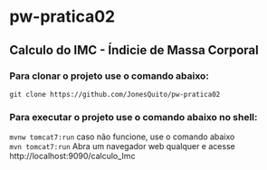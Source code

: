 # pw-pratica02
## Calculo do IMC - Índicie de Massa Corporal

### Para clonar o projeto use o comando abaixo:

`git clone https://github.com/JonesQuito/pw-pratica02`

### Para executar o projeto use o comando abaixo no shell:

`mvnw tomcat7:run` caso não funcione, use o comando abaixo<br>
`mvn tomcat7:run`
Abra um navegador web qualquer e acesse http://localhost:9090/calculo_Imc
